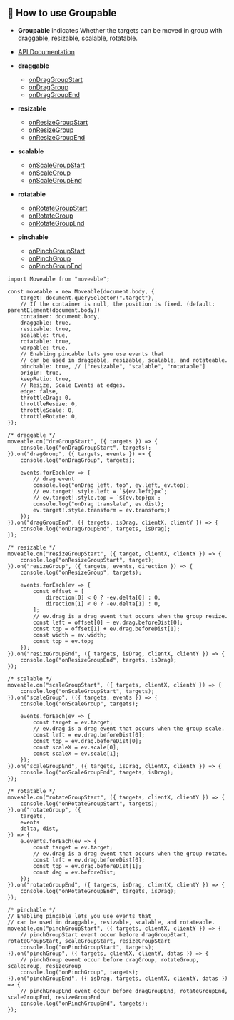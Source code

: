 ## 🚀 How to use Groupable
* **Groupable** indicates Whether the targets can be moved in group with draggable, resizable, scalable, rotatable.

* [API Documentation](https://daybrush.com/moveable/release/latest/doc/)
* **draggable**
    * [onDragGroupStart](https://daybrush.com/moveable/release/latest/doc/Moveable.html#.event:dragGroupStart)
    * [onDragGroup](https://daybrush.com/moveable/release/latest/doc/Moveable.html#.event:dragGroup)
    * [onDragGroupEnd](https://daybrush.com/moveable/release/latest/doc/Moveable.html#.event:dragGroupEnd)
* **resizable**
    * [onResizeGroupStart](https://daybrush.com/moveable/release/latest/doc/Moveable.html#.event:resizeGroupStart)
    * [onResizeGroup](https://daybrush.com/moveable/release/latest/doc/Moveable.html#.event:resizeGroup)
    * [onResizeGroupEnd](https://daybrush.com/moveable/release/latest/doc/Moveable.html#.event:resizeGroupEnd)
* **scalable**
    * [onScaleGroupStart](https://daybrush.com/moveable/release/latest/doc/Moveable.html#.event:scaleGroupStart)
    * [onScaleGroup](https://daybrush.com/moveable/release/latest/doc/Moveable.html#.event:scaleGroup)
    * [onScaleGroupEnd](https://daybrush.com/moveable/release/latest/doc/Moveable.html#.event:rscaleGroupEnd)
* **rotatable**
    * [onRotateGroupStart](https://daybrush.com/moveable/release/latest/doc/Moveable.html#.event:rotateGroupStart)
    * [onRotateGroup](https://daybrush.com/moveable/release/latest/doc/Moveable.html#.event:rotateGroup)
    * [onRotateGroupEnd](https://daybrush.com/moveable/release/latest/doc/Moveable.html#.event:rotateGroupEnd)
* **pinchable**
    * [onPinchGroupStart](https://daybrush.com/moveable/release/latest/doc/Moveable.html#.event:pinchGroupStart)
    * [onPinchGroup](https://daybrush.com/moveable/release/latest/doc/Moveable.html#.event:pinchGroup)
    * [onPinchGroupEnd](https://daybrush.com/moveable/release/latest/doc/Moveable.html#.event:pinchGroupEnd)


```tsx
import Moveable from "moveable";

const moveable = new Moveable(document.body, {
    target: document.querySelector(".target"),
    // If the container is null, the position is fixed. (default: parentElement(document.body))
    container: document.body,
    draggable: true,
    resizable: true,
    scalable: true,
    rotatable: true,
    warpable: true,
    // Enabling pincable lets you use events that
    // can be used in draggable, resizable, scalable, and rotateable.
    pinchable: true, // ["resizable", "scalable", "rotatable"]
    origin: true,
    keepRatio: true,
    // Resize, Scale Events at edges.
    edge: false,
    throttleDrag: 0,
    throttleResize: 0,
    throttleScale: 0,
    throttleRotate: 0,
});

/* draggable */
moveable.on("draGroupStart", ({ targets }) => {
    console.log("onDragGroupStart", targets);
}).on("dragGroup", ({ targets, events }) => {
    console.log("onDragGroup", targets);

    events.forEach(ev => {
        // drag event
        console.log("onDrag left, top", ev.left, ev.top);
        // ev.target!.style.left = `${ev.left}px`;
        // ev.target!.style.top = `${ev.top}px`;
        console.log("onDrag translate", ev.dist);
        ev.target!.style.transform = ev.transform;)
    });
}).on("dragGroupEnd", ({ targets, isDrag, clientX, clientY }) => {
    console.log("onDragGroupEnd", targets, isDrag);
});

/* resizable */
moveable.on("resizeGroupStart", ({ target, clientX, clientY }) => {
    console.log("onResizeGroupStart", target);
}).on("resizeGroup", ({ targets, events, direction }) => {
    console.log("onResizeGroup", targets);

    events.forEach(ev => {
        const offset = [
            direction[0] < 0 ? -ev.delta[0] : 0,
            direction[1] < 0 ? -ev.delta[1] : 0,
        ];
        // ev.drag is a drag event that occurs when the group resize.
        const left = offset[0] + ev.drag.beforeDist[0];
        const top = offset[1] + ev.drag.beforeDist[1];
        const width = ev.width;
        const top = ev.top;
    });
}).on("resizeGroupEnd", ({ targets, isDrag, clientX, clientY }) => {
    console.log("onResizeGroupEnd", targets, isDrag);
});

/* scalable */
moveable.on("scaleGroupStart", ({ targets, clientX, clientY }) => {
    console.log("onScaleGroupStart", targets);
}).on("scaleGroup", (({ targets, events }) => {
    console.log("onScaleGroup", targets);

    events.forEach(ev => {
        const target = ev.target;
        // ev.drag is a drag event that occurs when the group scale.
        const left = ev.drag.beforeDist[0];
        const top = ev.drag.beforeDist[0];
        const scaleX = ev.scale[0];
        const scaleX = ev.scale[1];
    });
}).on("scaleGroupEnd", ({ targets, isDrag, clientX, clientY }) => {
    console.log("onScaleGroupEnd", targets, isDrag);
});

/* rotatable */
moveable.on("rotateGroupStart", ({ targets, clientX, clientY }) => {
    console.log("onRotateGroupStart", targets);
}).on("rotateGroup", ({
    targets,
    events
    delta, dist,
}) => {
    e.events.forEach(ev => {
        const target = ev.target;
        // ev.drag is a drag event that occurs when the group rotate.
        const left = ev.drag.beforeDist[0];
        const top = ev.drag.beforeDist[1];
        const deg = ev.beforeDist;
    });
}).on("rotateGroupEnd", ({ targets, isDrag, clientX, clientY }) => {
    console.log("onRotateGroupEnd", targets, isDrag);
});

/* pinchable */
// Enabling pincable lets you use events that
// can be used in draggable, resizable, scalable, and rotateable.
moveable.on("pinchGroupStart", ({ targets, clientX, clientY }) => {
    // pinchGroupStart event occur before dragGroupStart, rotateGroupStart, scaleGroupStart, resizeGroupStart
    console.log("onPinchGroupStart", targets);
}).on("pinchGroup", ({ targets, clientX, clientY, datas }) => {
    // pinchGroup event occur before dragGroup, rotateGroup, scaleGroup, resizeGroup
    console.log("onPinchGroup", targets);
}).on("pinchGroupEnd", ({ isDrag, targets, clientX, clientY, datas }) => {
    // pinchGroupEnd event occur before dragGroupEnd, rotateGroupEnd, scaleGroupEnd, resizeGroupEnd
    console.log("onPinchGroupEnd", targets);
});


```
